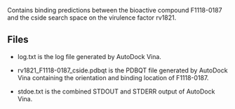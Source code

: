 Contains binding predictions between the bioactive compound F1118-0187 and the cside search space on the virulence factor rv1821.

## Files

- log.txt is the log file generated by AutoDock Vina.

- rv1821_F1118-0187_cside.pdbqt is the PDBQT file generated by AutoDock Vina containing the orientation and binding location of F1118-0187.

- stdoe.txt is the combined STDOUT and STDERR output of AutoDock Vina.

